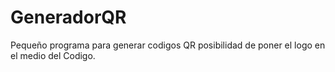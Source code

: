 # GeneradorQR
Pequeño programa para generar codigos QR  posibilidad de poner el logo en el medio del Codigo.
